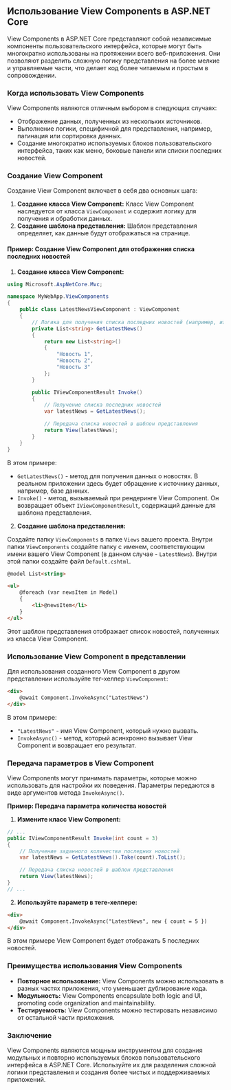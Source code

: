 ## Использование View Components в ASP.NET Core

View Components в ASP.NET Core представляют собой независимые компоненты пользовательского интерфейса, которые могут быть многократно использованы на протяжении всего веб-приложения. Они позволяют разделить сложную логику представления на более мелкие и управляемые части, что делает код более читаемым и простым в сопровождении.

### Когда использовать View Components

View Components являются отличным выбором в следующих случаях:

* Отображение данных, полученных из нескольких источников.
* Выполнение логики, специфичной для представления, например, пагинация или сортировка данных.
* Создание многократно используемых блоков пользовательского интерфейса, таких как меню, боковые панели или списки последних новостей.

### Создание View Component

Создание View Component включает в себя два основных шага:

1. **Создание класса View Component:** Класс View Component наследуется от класса `ViewComponent` и содержит логику для получения и обработки данных.
2. **Создание шаблона представления:** Шаблон представления определяет, как данные будут отображаться на странице.

#### Пример: Создание View Component для отображения списка последних новостей

1. **Создание класса View Component:**

```csharp
using Microsoft.AspNetCore.Mvc;

namespace MyWebApp.ViewComponents
{
    public class LatestNewsViewComponent : ViewComponent
    {
        // Логика для получения списка последних новостей (например, из базы данных)
        private List<string> GetLatestNews()
        {
            return new List<string>()
            {
                "Новость 1",
                "Новость 2",
                "Новость 3"
            };
        }

        public IViewComponentResult Invoke()
        {
            // Получение списка последних новостей
            var latestNews = GetLatestNews();

            // Передача списка новостей в шаблон представления
            return View(latestNews);
        }
    }
}
```

В этом примере:
- `GetLatestNews()` - метод для получения данных о новостях. В реальном приложении здесь будет обращение к источнику данных, например, базе данных.
- `Invoke()` - метод, вызываемый при рендеринге View Component. Он возвращает объект `IViewComponentResult`, содержащий данные для шаблона представления.

2. **Создание шаблона представления:**

Создайте папку `ViewComponents` в папке `Views` вашего проекта. Внутри папки `ViewComponents` создайте папку с именем, соответствующим имени вашего View Component (в данном случае - `LatestNews`). Внутри этой папки создайте файл `Default.cshtml`. 

```html
@model List<string>

<ul>
    @foreach (var newsItem in Model)
    {
        <li>@newsItem</li>
    }
</ul>
```

Этот шаблон представления отображает список новостей, полученных из класса View Component.

### Использование View Component в представлении

Для использования созданного View Component в другом представлении используйте тег-хелпер `ViewComponent`:

```html
<div>
    @await Component.InvokeAsync("LatestNews")
</div>
```

В этом примере:
- `"LatestNews"` - имя View Component, который нужно вызвать.
- `InvokeAsync()` - метод, который асинхронно вызывает View Component и возвращает его результат.

### Передача параметров в View Component

View Components могут принимать параметры, которые можно использовать для настройки их поведения. Параметры передаются в виде аргументов метода `InvokeAsync()`.

**Пример: Передача параметра количества новостей**

1. **Измените класс View Component:**

```csharp
// ...
public IViewComponentResult Invoke(int count = 3)
{
    // Получение заданного количества последних новостей
    var latestNews = GetLatestNews().Take(count).ToList();

    // Передача списка новостей в шаблон представления
    return View(latestNews);
}
// ...
```

2. **Используйте параметр в теге-хелпере:**

```html
<div>
    @await Component.InvokeAsync("LatestNews", new { count = 5 })
</div>
```

В этом примере View Component будет отображать 5 последних новостей.

### Преимущества использования View Components

* **Повторное использование:** View Components можно использовать в разных частях приложения, что уменьшает дублирование кода.
* **Модульность:** View Components encapsulate both logic and UI, promoting code organization and maintainability.
* **Тестируемость:** View Components можно тестировать независимо от остальной части приложения.

### Заключение

View Components являются мощным инструментом для создания модульных и повторно используемых блоков пользовательского интерфейса в ASP.NET Core. Используйте их для разделения сложной логики представления и создания более чистых и поддерживаемых приложений.
